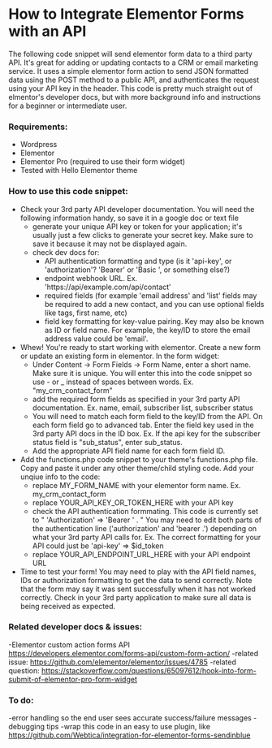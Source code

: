 # How to Integrate Elementor Forms with an API
The following code snippet will send elementor form data to a third party API. It's great for adding or updating contacts to a CRM or email marketing service. It uses a simple elementor form action to send JSON formatted data using the POST method to a public API, and authenticates the request using your API key in the header. This code is pretty much straight out of elmentor's developer docs, but with more background info and instructions for a beginner or intermediate user.

### Requirements:
- Wordpress
- Elementor
- Elementor Pro (required to use their form widget)
- Tested with Hello Elementor theme

### How to use this code snippet:
- Check your 3rd party API developer documentation. You will need the following information handy, so save it in a google doc or text file
  - generate your unique API key or token for your application; it's usually just a few clicks to generate your secret key. Make sure to save it because it may not be displayed again.
  - check dev docs for:
    - API authentication formatting and type (is it 'api-key', or 'authorization'? 'Bearer' or 'Basic ', or something else?) 
    - endpoint webhook URL. Ex. 'https://api/example.com/api/contact'
    - required fields (for example 'email address' and 'list' fields may be required to add a new contact, and you can use optional fields like tags, first name, etc)
    - field key formatting for key-value pairing. Key may also be known as ID or field name. For example, the key/ID to store the email address value could be 'email'.
- Whew! You're ready to start working with elementor. Create a new form or update an existing form in elementor. In the form widget:
  - Under Content -> Form Fields -> Form Name, enter a short name. Make sure it is unique. You will enter this into the code snippet so use - or _ instead of spaces between words. Ex. "my_crm_contact_form"
  - add the required form fields as specified in your 3rd party API documentation. Ex. name, email, subscriber list, subscriber status
  - You will need to match each form field to the key/ID from the API. On each form field go to advanced tab. Enter the field key used in the 3rd party API docs in the ID box. Ex. If the api key for the subscriber status field is "sub_status", enter sub_status.
  - Add the appropriate API field name for each form field ID.
- Add the functions.php code snippet to your theme's functions.php file. Copy and paste it under any other theme/child styling code. Add your unqiue info to the code:
  - replace MY_FORM_NAME with your elementor form name. Ex. my_crm_contact_form
  - replace YOUR_API_KEY_OR_TOKEN_HERE with your API key
  - check the API authentication formmating. This code is currently set to " 'Authorization' => 'Bearer ' . " You may need to edit both parts of the authentication line  ('authorization' and 'bearer .') depending on what your 3rd party API calls for. Ex. The correct formatting for your API could just be 'api-key' => $id_token
  - replace YOUR_API_ENDPOINT_URL_HERE with your API endpoint URL
- Time to test your form! You may need to play with the API field names, IDs or authorization formatting to get the data to send correctly. Note that the form may say it was sent successfully when it has not worked correctly. Check in your 3rd party application to make sure all data is being received as expected.

### Related developer docs & issues:
-Elementor custom action forms API https://developers.elementor.com/forms-api/custom-form-action/
-related issue: https://github.com/elementor/elementor/issues/4785
-related question: https://stackoverflow.com/questions/65097612/hook-into-form-submit-of-elementor-pro-form-widget

### To do:
-error handling so the end user sees accurate success/failure messages
-debugging tips
-wrap this code in an easy to use plugin, like https://github.com/Webtica/integration-for-elementor-forms-sendinblue
